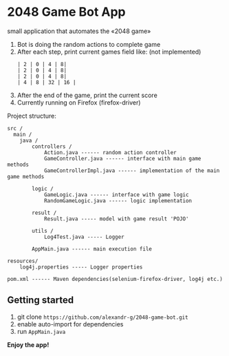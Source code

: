 # 2048 Game Bot App

small application that automates the «2048 game»

1. Bot is doing the random actions to complete game
2. After each step, print current games field like: (not implemented)
	```
	| 2 | 0 | 4 | 8|
	| 2 | 0 | 4 | 8|
	| 2 | 0 | 4 | 8|
	| 4 | 8 | 32 | 16 |
	
	```
3. After the end of the game, print the current score
4. Currently running on Firefox (firefox-driver)

Project structure:

```
src /
  main /
  	java / 
		controllers /
			Action.java ------ random action controller
			GameController.java ------ interface with main game methods
			GameControllerImpl.java ------ implementation of the main game methods

		logic / 
			GameLogic.java ------ interface with game logic 
			RandomGameLogic.java ------ logic implementation 

		result / 
			Result.java ----- model with game result 'POJO'

		utils / 
			Log4Test.java ----- Logger

		AppMain.java ------ main execution file

resources/ 
 	log4j.properties ----- Logger properties

pom.xml ------ Maven dependencies(selenium-firefox-driver, log4j etc.)

``` 

## Getting started

1. git clone `https://github.com/alexandr-g/2048-game-bot.git`
2. enable auto-import for dependencies 
3. run `AppMain.java`


**Enjoy the app!**